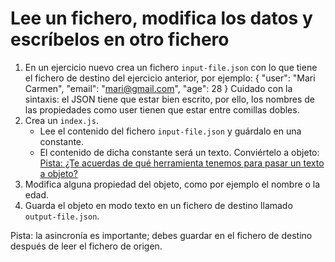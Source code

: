 # Lee un fichero, modifica los datos y escríbelos en otro fichero

1. En un ejercicio nuevo crea un fichero `input-file.json` con lo que tiene el fichero de destino del ejercicio anterior, por ejemplo:
   { "user": "Mari Carmen", "email": "mari@gmail.com", "age": 28 }
   Cuidado con la sintaxis: el JSON tiene que estar bien escrito, por ello, los nombres de las propiedades como user tienen que estar entre comillas dobles.
2. Crea un `index.js`.
   - Lee el contenido del fichero `input-file.json` y guárdalo en una constante.
   - El contenido de dicha constante será un texto. Conviértelo a objeto:
     [Pista: ¿Te acuerdas de qué herramienta tenemos para pasar un texto a objeto?](https://developer.mozilla.org/es/docs/Web/JavaScript/Reference/Global_Objects/JSON/parse)
3. Modifica alguna propiedad del objeto, como por ejemplo el nombre o la edad.
4. Guarda el objeto en modo texto en un fichero de destino llamado `output-file.json`.

Pista: la asincronía es importante; debes guardar en el fichero de destino después de leer el fichero de origen.
